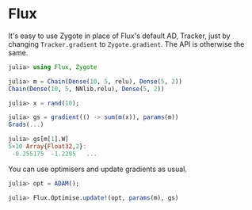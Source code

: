 # Flux

It's easy to use Zygote in place of Flux's default AD, Tracker, just by changing `Tracker.gradient` to `Zygote.gradient`. The API is otherwise the same.

```julia
julia> using Flux, Zygote

julia> m = Chain(Dense(10, 5, relu), Dense(5, 2))
Chain(Dense(10, 5, NNlib.relu), Dense(5, 2))

julia> x = rand(10);

julia> gs = gradient(() -> sum(m(x)), params(m))
Grads(...)

julia> gs[m[1].W]
5×10 Array{Float32,2}:
 -0.255175  -1.2295   ...
```

You can use optimisers and update gradients as usual.

```julia
julia> opt = ADAM();

julia> Flux.Optimise.update!(opt, params(m), gs)
```

